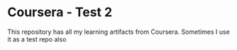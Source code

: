 # Coursera - Test 2
This repository has all my learning artifacts from Coursera.
Sometimes I use it as a test repo also
